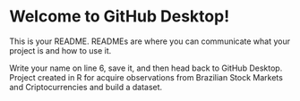 # Welcome to GitHub Desktop!

This is your README. READMEs are where you can communicate what your project is and how to use it.

Write your name on line 6, save it, and then head back to GitHub Desktop.
Project created in R for acquire observations from Brazilian Stock Markets and Criptocurrencies and
build a dataset.